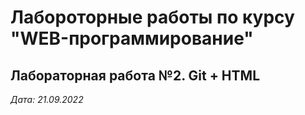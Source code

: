 # Лабороторные работы по курсу "WEB-программирование"

## Лабораторная работа №2. Git + HTML 

*Дата: 21.09.2022*
